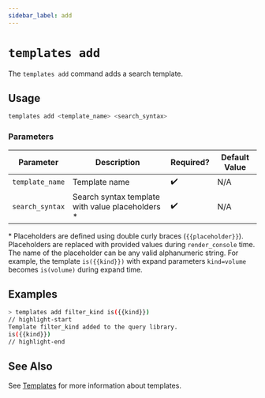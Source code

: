 ```yaml
---
sidebar_label: add
---
```


# `templates add`

The `templates add` command adds a search template.

## Usage

```bash
templates add <template_name> <search_syntax>
```

### Parameters

| Parameter       | Description                                       | Required? | Default Value |
| --------------- | ------------------------------------------------- | --------- | ------------- |
| `template_name` | Template name                                     | ✔️        | N/A           |
| `search_syntax` | Search syntax template with value placeholders \* | ✔️        | N/A           |

\* Placeholders are defined using double curly braces (`{{placeholder}}`). Placeholders are replaced with provided values during `render_console` time. The name of the placeholder can be any valid alphanumeric string. For example, the template `is({{kind}})` with expand parameters `kind=volume` becomes `is(volume)` during expand time.

## Examples

```bash title="Add a simple template to the search template library"
> templates add filter_kind is({{kind}})
// highlight-start
Template filter_kind added to the query library.
is({{kind}})
// highlight-end
```

## See Also

See [Templates](/docs/reference/templates) for more information about templates.
